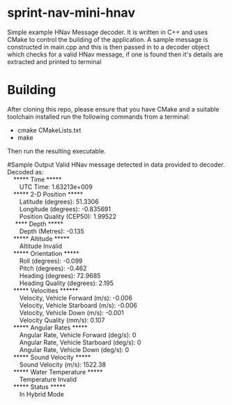 # sprint-nav-mini-hnav
Simple example HNav Message decoder. It is written in C++ and uses CMake to control the building of the application. A 
sample message is constructed in main.cpp and this is then passed in to a decoder object which checks for a valid
HNav message, if one is found then it's details are extracted and printed to terminal<br/>

# Building
After cloning this repo, please ensure that you have CMake and a suitable toolchain installed run the following
commands from a terminal:
* cmake CMakeLists.txt
* make

Then run the resulting executable.

#Sample Output
Valid HNav message detected in data provided to decoder. Decoded as:<br/>
&emsp;*****   Time                    ***** <br/>
&emsp;&emsp;UTC Time: 1.63213e+009<br/>
&emsp;*****   2-D Position            ***** <br/>
&emsp;&emsp;Latitude (degrees): 51.3306<br/>
&emsp;&emsp;Longitude (degrees): -0.835691<br/>
&emsp;&emsp;Position Quality (CEP50): 1.99522<br/>
&emsp; ****   Depth                   ***** <br/>
&emsp;&emsp;Depth (Metres): -0.135<br/>
&emsp;*****   Altitude                ***** <br/>
&emsp;&emsp;Altitude Invalid<br/>
&emsp;*****   Orientation             ***** <br/>
&emsp;&emsp;Roll (degrees): -0.099<br/>
&emsp;&emsp;Pitch (degrees): -0.462<br/>
&emsp;&emsp;Heading (degrees): 72.9685<br/>
&emsp;&emsp;Heading Quality (degrees): 2.195<br/>
&emsp;*****   Velocities              ****** <br/>
&emsp;&emsp;Velocity, Vehicle Forward (m/s): -0.006<br/>
&emsp;&emsp;Velocity, Vehicle Starboard (m/s): -0.006<br/>
&emsp;&emsp;Velocity, Vehicle Down (m/s): -0.001<br/>
&emsp;&emsp;Velocity Quality (mm/s): 0.107<br/>
&emsp;*****   Angular Rates           ***** <br/>
&emsp;&emsp;Angular Rate, Vehicle Forward (deg/s): 0<br/>
&emsp;&emsp;Angular Rate, Vehicle Starboard (deg/s): 0<br/>
&emsp;&emsp;Angular Rate, Vehicle Down (deg/s): 0<br/>
&emsp;*****   Sound Velocity          ***** <br/>
&emsp;&emsp;Sound Velocity (m/s): 1522.38<br/>
&emsp;*****   Water Temperature       ***** <br/>
&emsp;&emsp;Temperature Invalid<br/>
&emsp;*****   Status                  *****<br/>
&emsp;&emsp;In Hybrid Mode<br/>